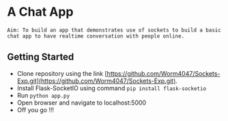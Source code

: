 # A Chat App
	Aim: To build an app that demonstrates use of sockets to build a basic chat app to have realtime conversation with people online.

## Getting Started

- Clone repository using the link [https://github.com/Worm4047/Sockets-Exp.git](https://github.com/Worm4047/Sockets-Exp.git).
- Install Flask-SocketIO using command `pip install flask-socketio`
- Run `python app.py`
- Open browser and navigate to localhost:5000
- Off you go !!!





